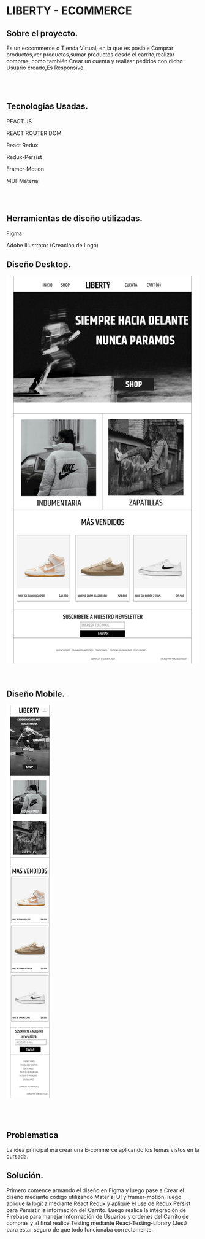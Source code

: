 # LIBERTY - ECOMMERCE

<h2>Sobre el proyecto.</h2> 
<span>Es un eccommerce o Tienda Virtual, en la que es posible Comprar productos,ver productos,sumar productos desde el carrito,realizar compras, como también Crear un cuenta y realizar pedidos con dicho Usuario creado,Es Responsive.</span>

<br/>
<br/>
<br/>
<br/>

## Tecnologías Usadas.
<p>REACT.JS</p>
<p>REACT ROUTER DOM</p>
<p>React Redux</p>
<p>Redux-Persist</p>
<p>Framer-Motion</p>
<p>MUI-Material</p>

<br/>
<br/>


## Herramientas de diseño utilizadas.
<p>Figma</p>
<p>Adobe Illustrator (Creación de Logo)</p>


## Diseño Desktop.

<img src="/design/Desktop - 1.png"/>

<br/>
<br/>
<br/>

## Diseño Mobile.

<img src="/design/Mobile.png"/>

<br/>
<br/>
<br/>
<br/>

## Problematica
La idea principal era crear una E-commerce aplicando los temas vistos en la cursada.


## Solución.
Primero comence armando el diseño en Figma y luego pase a Crear el diseño mediante código utilizando Material UI y framer-motion, luego aplique la logíca mediante React Redux y aplique el use de Redux Persist para Persistir la información del Carrito. Luego realice la integración de Firebase para manejar información de Usuarios y ordenes del Carrito de compras y al final realice Testing mediante React-Testing-Library (Jest) para estar seguro de que todo funcionaba correctamente..